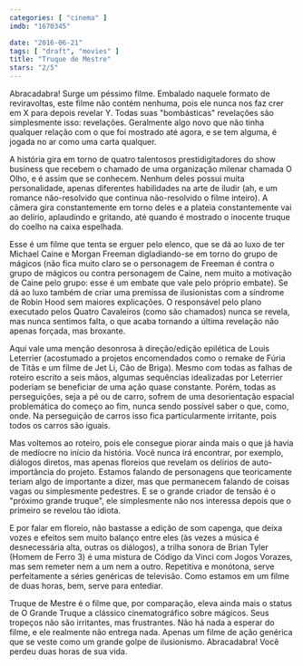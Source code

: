 ```yaml
---
categories: [ "cinema" ]
imdb: "1670345"

date: "2016-06-21"
tags: [ "draft", "movies" ]
title: "Truque de Mestre"
stars: "2/5"
---
```

Abracadabra! Surge um péssimo filme. Embalado naquele formato de reviravoltas, este filme não contém nenhuma, pois ele nunca nos faz crer em X para depois revelar Y. Todas suas "bombásticas" revelações são simplesmente isso: revelações. Geralmente algo novo que não tinha qualquer relação com o que foi mostrado até agora, e se tem alguma, é jogada no ar como uma carta qualquer.

A história gira em torno de quatro talentosos prestidigitadores do show business que recebem o chamado de uma organização milenar chamada O Olho, e é assim que se conhecem. Nenhum deles possui muita personalidade, apenas diferentes habilidades na arte de iludir (ah, e um romance não-resolvido que continua não-resolvido o filme inteiro). A câmera gira constantemente em torno deles e a plateia constantemente vai ao delírio, aplaudindo e gritando, até quando é mostrado o inocente truque do coelho na caixa espelhada.

Esse é um filme que tenta se erguer pelo elenco, que se dá ao luxo de ter Michael Caine e Morgan Freeman digladiando-se em torno do grupo de mágicos (não fica muito claro se o personagem de Freeman é contra o grupo de mágicos ou contra personagem de Caine, nem muito a motivação de Caine pelo grupo: esse é um embate que vale pelo próprio embate). Se dá ao luxo também de criar uma premissa de ilusionistas com a síndrome de Robin Hood sem maiores explicações. O responsável pelo plano executado pelos Quatro Cavaleiros (como são chamados) nunca se revela, mas nunca sentimos falta, o que acaba tornando a última revelação não apenas forçada, mas broxante.

Aqui vale uma menção desonrosa à direção/edição epilética de Louis Leterrier (acostumado a projetos encomendados como o remake de Fúria de Titãs e um filme de Jet Li, Cão de Briga). Mesmo com todas as falhas de roteiro escrito a seis mãos, algumas sequências idealizadas por Leterrier poderiam se beneficiar de uma ação quase constante. Porém, todas as perseguições, seja a pé ou de carro, sofrem de uma desorientação espacial problemática do começo ao fim, nunca sendo possível saber o que, como, onde. Na perseguição de carros isso fica particularmente irritante, pois todos os carros são iguais.

Mas voltemos ao roteiro, pois ele consegue piorar ainda mais o que já havia de medíocre no início da história. Você nunca irá encontrar, por exemplo, diálogos diretos, mas apenas floreios que revelam os delírios de auto-importância do projeto. Estamos falando de personagens que teoricamente teriam algo de importante a dizer, mas que permanecem falando de coisas vagas ou simplesmente pedestres. E se o grande criador de tensão é o "próximo grande truque", ele simplesmente não nos interessa depois que o primeiro se revelou tão idiota.

E por falar em floreio, não bastasse a edição de som capenga, que deixa vozes e efeitos sem muito balanço entre eles (às vezes a música é desnecessária alta, outras os diálogos), a trilha sonora de Brian Tyler (Homem de Ferro 3) é uma mistura de Código da Vinci com Jogos Vorazes, mas sem remeter nem a um nem a outro. Repetitiva e monótona, serve perfeitamente a séries genéricas de televisão. Como estamos em um filme de duas horas, bem, serve para entediar.

Truque de Mestre é o filme que, por comparação, eleva ainda mais o status de O Grande Truque a clássico cinematográfico sobre mágicos. Seus tropeços não são irritantes, mas frustrantes. Não há nada a esperar do filme, e ele realmente não entrega nada. Apenas um filme de ação genérica que se veste como um grande golpe de ilusionismo. Abracadabra! Você perdeu duas horas de sua vida.
